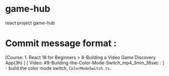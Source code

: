 # game-hub
react project game-hub

# Commit message format : 
[Course: 1. React 18 for Beginners > 8-Building a Video Game Discovery App(3h) ] [ Video: #9-Building-the-Color-Mode-Switch_mp4_3min_36sec : ] - build the color mode switch, `ColorModeSwitch.ts`.